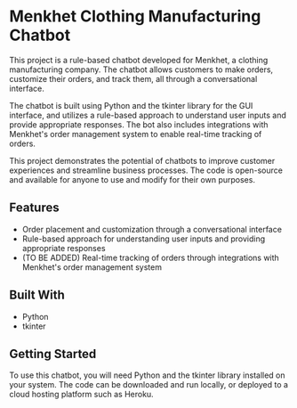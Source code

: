 # Menkhet Clothing Manufacturing Chatbot

This project is a rule-based chatbot developed for Menkhet, a clothing manufacturing company. The chatbot allows customers to make orders, customize their orders, and track them, all through a conversational interface.

The chatbot is built using Python and the tkinter library for the GUI interface, and utilizes a rule-based approach to understand user inputs and provide appropriate responses. The bot also includes integrations with Menkhet's order management system to enable real-time tracking of orders.

This project demonstrates the potential of chatbots to improve customer experiences and streamline business processes. The code is open-source and available for anyone to use and modify for their own purposes.

## Features

- Order placement and customization through a conversational interface
- Rule-based approach for understanding user inputs and providing appropriate responses
- (TO BE ADDED) Real-time tracking of orders through integrations with Menkhet's order management system

## Built With

- Python
- tkinter

## Getting Started

To use this chatbot, you will need Python and the tkinter library installed on your system. The code can be downloaded and run locally, or deployed to a cloud hosting platform such as Heroku.
